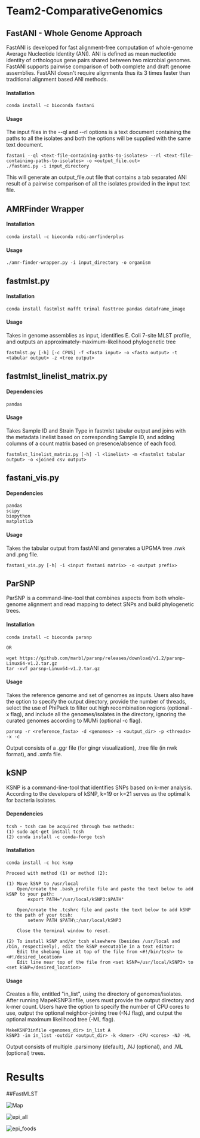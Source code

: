 # Team2-ComparativeGenomics

## FastANI - Whole Genome Approach

FastANI is developed for fast alignment-free computation of whole-genome Average Nucleotide Identity (ANI). ANI is defined as mean nucleotide identity of orthologous gene pairs shared between two microbial genomes. FastANI supports pairwise comparison of both complete and draft genome assemblies. FastANI doesn't require alignments thus its 3 times faster than traditional alignment based ANI methods.

#### Installation

```
conda install -c bioconda fastani

```

#### Usage

The input files in the --ql and --rl options is a text document containing the paths to all the isolates and both the options will be supplied with the same text document.

```
fastani --ql <text-file-containing-paths-to-isolates> --rl <text-file-containing-paths-to-isolates> -o <output_file.out>
./fastani.py -i input_directory
```

This will generate an output_file.out file that contains a tab separated ANI result of a pairwise comparison of all the isolates provided in the input text file. 

## AMRFinder Wrapper

#### Installation

```
conda install -c bioconda ncbi-amrfinderplus
```

#### Usage

```
./amr-finder-wrapper.py -i input_directory -o organism
```

## fastmlst.py
#### Installation

```
conda install fastmlst mafft trimal fasttree pandas dataframe_image
```

#### Usage

Takes in genome assemblies as input, identifies E. Coli 7-site MLST profile, and outputs an approximately-maximum-likelihood phylogenetic tree
```
fastmlst.py [-h] [-c CPUS] -f <fasta input> -o <fasta output> -t <tabular output> -z <tree output>
```

## fastmlst_linelist_matrix.py
#### Dependencies
```
pandas
```

#### Usage

Takes Sample ID and Strain Type in fastmlst tabular output and joins with the metadata linelist based on corresponding Sample ID, and adding columns of a count matrix based on presence/absence of each food.
```
fastmlst_linelist_matrix.py [-h] -l <linelist> -m <fastmlst tabular output> -o <joined csv output>
```

## fastani_vis.py
#### Dependencies
```
pandas
scipy
biopython
matplotlib
```

#### Usage

Takes the tabular output from fastANI and generates a UPGMA tree .nwk and .png file. 
```
fastani_vis.py [-h] -i <input fastani matrix> -o <output prefix>
```

## ParSNP 
ParSNP is a command-line-tool that combines aspects from both whole-genome alignment and read mapping to detect SNPs and build phylogenetic trees. 

#### Installation
```
conda install -c bioconda parsnp

OR

wget https://github.com/marbl/parsnp/releases/download/v1.2/parsnp-Linux64-v1.2.tar.gz
tar -xvf parsnp-Linux64-v1.2.tar.gz
```

#### Usage
Takes the reference genome and set of genomes as inputs. Users also have the option to specify the output directory, provide the number of threads, select the use of PhiPack to filter out high recombination regions (optional -x flag), and include all the genomes/isolates in the directory, ignoring the curated genomes according to MUMi (optional -c flag).
```
parsnp -r <reference_fasta> -d <genomes> -o <output_dir> -p <threads> -x -c
```
Output consists of a .ggr file (for gingr visualization), .tree file (in nwk format), and .xmfa file. 

## kSNP 
KSNP is a command-line-tool that identifies SNPs based on k-mer analysis. According to the developers of kSNP, k=19 or k=21 serves as the optimal k for bacteria isolates. 

#### Dependencies
```
tcsh - tcsh can be acquired through two methods:
(1) sudo apt-get install tcsh
(2) conda install -c conda-forge tcsh
```

#### Installation
```
conda install -c hcc ksnp

Proceed with method (1) or method (2):

(1)	Move kSNP to /usr/local
	Open/create the .bash_profile file and paste the text below to add kSNP to your path:
		export PATH="/usr/local/kSNP3:$PATH"

	Open/create the .tcshrc file and paste the text below to add kSNP to the path of your tcsh:
		setenv PATH $PATH\:/usr/local/kSNP3

	Close the terminal window to reset. 

(2)	To install kSNP and/or tcsh elsewhere (besides /usr/local and /bin, respectively), edit the kSNP executable in a text editor:
	Edit the shebang line at top of the file from <#!/bin/tcsh> to <#!/desired_location>
	Edit line near top of the file from <set kSNP=/usr/local/kSNP3> to <set kSNP=/desired_location>
```

#### Usage
Creates a file, entitled "in_list", using the directory of genomes/isolates. After running MapeKSNP3infile, users must provide the output directory and k-mer count. Users have the option to specify the number of CPU cores to use, output the optional neighbor-joining tree (-NJ flag), and output the optional maximum likelihood tree (-ML flag).
```
MakeKSNP3infile <genomes_dir> in_list A
kSNP3 -in in_list -outdir <output_dir> -k <kmer> -CPU <cores> -NJ -ML

```
Output consists of multiple .parsimony (default), .NJ (optional), and .ML (optional) trees. 

# Results

##FastMLST

![Map](Images/Map.png)

![epi_all](Images/epicurve_all.png)

![epi_foods](Images/epicurve_foods.png)